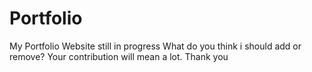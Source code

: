# Portfolio
My Portfolio Website still in progress
What do you think i should add or remove? Your contribution will mean a lot. Thank you
